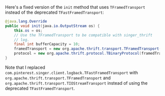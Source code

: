 Here's a fixed version of the `init` method that uses `TFramedTransport` instead of the deprecated `TFastFramedTransport`:

```java
@java.lang.Override
public void init(java.io.OutputStream os) {
    this.os = os;
    // Use the TFramedTransport to be compatible with singer_thrift
    // log.
    final int bufferCapacity = 10;
    framedTransport = new org.apache.thrift.transport.TFramedTransport(new org.apache.thrift.transport.TIOStreamTransport(os), bufferCapacity);
    protocol = new org.apache.thrift.protocol.TBinaryProtocol(framedTransport);
}
```

Note that I replaced `com.pinterest.singer.client.logback.TFastFramedTransport` with `org.apache.thrift.transport.TFramedTransport` and `org.apache.thrift.transport.TIOStreamTransport` instead of using the deprecated `TFastFramedTransport`.